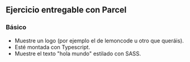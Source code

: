 ## Ejercicio entregable con Parcel


### Básico

- Muestre un logo (por ejemplo el de lemoncode u otro que queráis).
- Esté montada con Typescript.
- Muestre el texto "hola mundo" estilado con SASS.